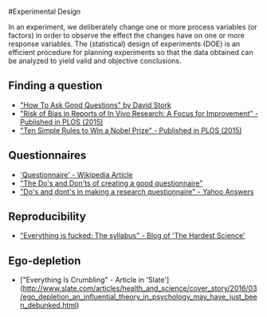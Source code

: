 #Experimental Design

In an experiment, we deliberately change one or more process variables (or factors) in order to observe the effect the changes have on one or more response variables. The (statistical) design of experiments (DOE) is an efficient procedure for planning experiments so that the data obtained can be analyzed to yield valid and objective conclusions. 

## Finding a question 

* ["How To Ask Good Questions" by David Stork](https://www.youtube.com/watch?v=PkcHstP6Ht0)
* ["Risk of Bias in Reports of In Vivo Research: A Focus for Improvement" - Published in PLOS (2015)](http://journals.plos.org/plosbiology/article?id=10.1371/journal.pbio.1002273)
* ["Ten Simple Rules to Win a Nobel Prize" - Published in PLOS (2015)](http://journals.plos.org/ploscompbiol/article?id=10.1371/journal.pcbi.1004084)



## Questionnaires 

* ['Questionnaire' - Wikipedia Article](http://en.wikipedia.org/wiki/Questionnaire)
* ["The Do's and Don'ts of creating a good questionnaire"](https://prezi.com/bqmdj-9q4a4e/the-dos-and-donts-of-creating-a-good-questionnaire/)
* ["Do's and dont's in making a research questionnaire" - Yahoo Answers](https://answers.yahoo.com/question/index?qid=20080803204823AA852iP)


## Reproducibility 

* ["Everything is fucked: The syllabus" - Blog of 'The Hardest Science'](https://hardsci.wordpress.com/2016/08/11/everything-is-fucked-the-syllabus/)

## Ego-depletion

* ["Everything Is Crumbling" - Article in 'Slate'] (http://www.slate.com/articles/health_and_science/cover_story/2016/03/ego_depletion_an_influential_theory_in_psychology_may_have_just_been_debunked.html)
